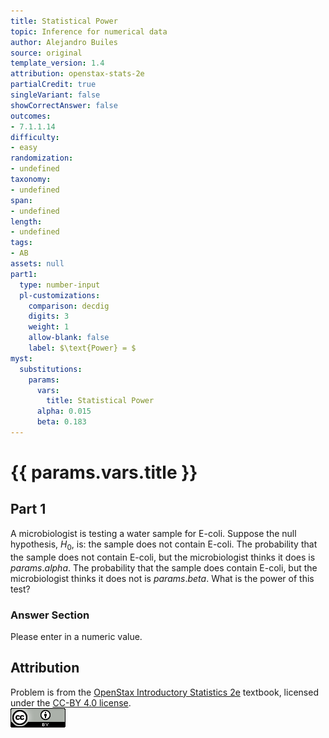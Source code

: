 ```yaml
---
title: Statistical Power
topic: Inference for numerical data
author: Alejandro Builes
source: original
template_version: 1.4
attribution: openstax-stats-2e
partialCredit: true
singleVariant: false
showCorrectAnswer: false
outcomes:
- 7.1.1.14
difficulty:
- easy
randomization:
- undefined
taxonomy:
- undefined
span:
- undefined
length:
- undefined
tags:
- AB
assets: null
part1:
  type: number-input
  pl-customizations:
    comparison: decdig
    digits: 3
    weight: 1
    allow-blank: false
    label: $\text{Power} = $
myst:
  substitutions:
    params:
      vars:
        title: Statistical Power
      alpha: 0.015
      beta: 0.183
---
```

# {{ params.vars.title }}

## Part 1

A microbiologist is testing a water sample for E-coli. Suppose the null hypothesis, $H_0$, is: the sample does not contain E-coli. The probability that the sample does not contain E-coli, but the microbiologist thinks it does is ${{ params.alpha }}$. The probability that the sample does contain E-coli, but the microbiologist thinks it does not is ${{ params.beta }}$. What is the power of this test?

### Answer Section

Please enter in a numeric value.

## Attribution

Problem is from the [OpenStax Introductory Statistics 2e](https://openstax.org/books/introductory-statistics-2e) textbook, licensed under the [CC-BY 4.0 license](https://creativecommons.org/licenses/by/4.0/).<br>![Image representing the Creative Commons 4.0 BY license.](https://raw.githubusercontent.com/firasm/bits/master/by.png)
